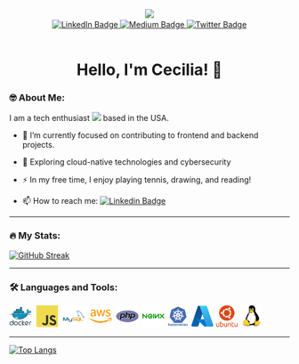  <div id="header" align="center">
  <img src="https://media.giphy.com/media/iDaCeaKrHhUI1I8e2b/giphy.gif" width="100"/>
</div>

<div id="badges" align="center">
  <a href="https://www.linkedin.com/in/ceciliakanne">
    <img src="https://img.shields.io/badge/LinkedIn-blue?style=for-the-badge&logo=linkedin&logoColor=white" alt="LinkedIn Badge"/>
  </a>
  <a href="https://medium.com/@ceciliakanne">
    <img src="https://img.shields.io/badge/medium-orange?style=for-the-badge&logo=medium&logoColor=white" alt="Medium Badge"/>
  </a>
  <a href="https://twitter.com/iscreamcloud">
    <img src="https://img.shields.io/badge/Twitter-blue?style=for-the-badge&logo=twitter&logoColor=white" alt="Twitter Badge"/>
  </a>
</div>
<div align="center">
<img src="https://komarev.com/ghpvc/?username=ceciliacloud&style=flat-square&color=blue" alt=""/>

 
 <h1>
  Hello, I'm Cecilia! 👋
</h1>
 
<div id="header" align="left">

  ### 	:nerd_face: About Me:

  I am a tech enthusiast <img src="https://media.giphy.com/media/WUlplcMpOCEmTGBtBW/giphy.gif" width="30"> based in the USA.
  
- :telescope: I’m currently focused on contributing to frontend and backend projects.

- :seedling: Exploring cloud-native technologies and cybersecurity

- :zap: In my free time, I enjoy playing tennis, drawing, and reading!

- :mailbox: How to reach me: [![Linkedin Badge](https://img.shields.io/badge/-Cecilia-blue?style=flat&logo=Linkedin&logoColor=white)](https://www.linkedin.com/in/ceciliakanne)

 ----------
 
 ### :fire: My Stats:
 
 [![GitHub Streak](https://github-readme-streak-stats.herokuapp.com?user=ceciliacloud&theme=radical)](https://git.io/streak-stats)
 
----------
 
### :hammer_and_wrench: Languages and Tools:  
 <div>
  <img src="https://github.com/devicons/devicon/blob/master/icons/docker/docker-original-wordmark.svg" title="Java" alt="Java" width="40" height="40"/>&nbsp;
  <img src="https://github.com/devicons/devicon/blob/master/icons/javascript/javascript-original.svg" title="JavaScript" alt="JavaScript" width="40" height="40"/>&nbsp;
  <img src="https://github.com/devicons/devicon/blob/master/icons/mysql/mysql-original-wordmark.svg" title="MySQL"  alt="MySQL" width="40" height="40"/>&nbsp;
  <img src="https://github.com/devicons/devicon/blob/master/icons/amazonwebservices/amazonwebservices-plain-wordmark.svg" title="AWS" alt="AWS" width="40" height="40"/>&nbsp;
  <img src="https://github.com/devicons/devicon/blob/master/icons/php/php-original.svg" title="MySQL"  alt="MySQL" width="40" height="40"/>&nbsp;
  <img src="https://github.com/devicons/devicon/blob/master/icons/nginx/nginx-original.svg" title="Git" **alt="Git" width="40" height="40"/>
  <img src="https://github.com/devicons/devicon/blob/master/icons/kubernetes/kubernetes-plain-wordmark.svg" title="Git" **alt="Git" width="40" height="40"/>
  <img src="https://github.com/devicons/devicon/blob/master/icons/azure/azure-original.svg" title="Git" **alt="Git" width="40" height="40"/>
  <img src="https://github.com/devicons/devicon/blob/master/icons/ubuntu/ubuntu-plain-wordmark.svg" title="Git" **alt="Git" width="40" height="40"/>
  <img src="https://github.com/devicons/devicon/blob/master/icons/linux/linux-original.svg" title="Git" **alt="Git" width="40" height="40"/>
</div>
 
 ----------
 
  [![Top Langs](https://github-readme-stats.vercel.app/api/top-langs/?username=ceciliacloud&layout=compact&theme=vision-friendly-dark)](https://github.com/anuraghazra/github-readme-stats)
